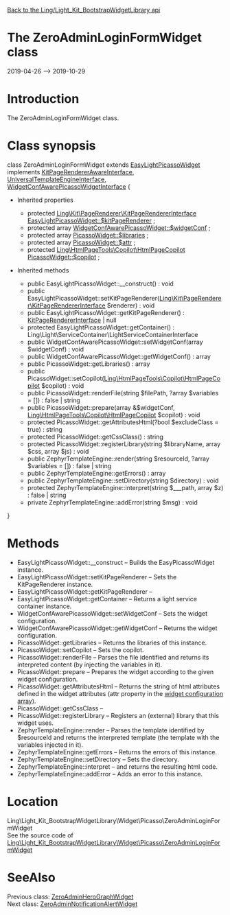 [Back to the Ling/Light_Kit_BootstrapWidgetLibrary api](https://github.com/lingtalfi/Light_Kit_BootstrapWidgetLibrary/blob/master/doc/api/Ling/Light_Kit_BootstrapWidgetLibrary.md)



The ZeroAdminLoginFormWidget class
================
2019-04-26 --> 2019-10-29






Introduction
============

The ZeroAdminLoginFormWidget class.



Class synopsis
==============


class <span class="pl-k">ZeroAdminLoginFormWidget</span> extends [EasyLightPicassoWidget](https://github.com/lingtalfi/Kit_PicassoWidget/blob/master/doc/api/Ling/Kit_PicassoWidget/Widget/EasyLightPicassoWidget.md) implements [KitPageRendererAwareInterface](https://github.com/lingtalfi/Kit/blob/master/doc/api/Ling/Kit/PageRenderer/KitPageRendererAwareInterface.md), [UniversalTemplateEngineInterface](https://github.com/lingtalfi/UniversalTemplateEngine/blob/master/UniversalTemplateEngineInterface.php), [WidgetConfAwarePicassoWidgetInterface](https://github.com/lingtalfi/Kit_PicassoWidget/blob/master/doc/api/Ling/Kit_PicassoWidget/Widget/WidgetConfAwarePicassoWidgetInterface.md) {

- Inherited properties
    - protected [Ling\Kit\PageRenderer\KitPageRendererInterface](https://github.com/lingtalfi/Kit/blob/master/doc/api/Ling/Kit/PageRenderer/KitPageRendererInterface.md) [EasyLightPicassoWidget::$kitPageRenderer](#property-kitPageRenderer) ;
    - protected array [WidgetConfAwarePicassoWidget::$widgetConf](#property-widgetConf) ;
    - protected array [PicassoWidget::$libraries](#property-libraries) ;
    - protected array [PicassoWidget::$attr](#property-attr) ;
    - protected [Ling\HtmlPageTools\Copilot\HtmlPageCopilot](https://github.com/lingtalfi/HtmlPageTools/blob/master/doc/api/Ling/HtmlPageTools/Copilot/HtmlPageCopilot.md) [PicassoWidget::$copilot](#property-copilot) ;

- Inherited methods
    - public EasyLightPicassoWidget::__construct() : void
    - public EasyLightPicassoWidget::setKitPageRenderer([Ling\Kit\PageRenderer\KitPageRendererInterface](https://github.com/lingtalfi/Kit/blob/master/doc/api/Ling/Kit/PageRenderer/KitPageRendererInterface.md) $renderer) : void
    - public EasyLightPicassoWidget::getKitPageRenderer() : [KitPageRendererInterface](https://github.com/lingtalfi/Kit/blob/master/doc/api/Ling/Kit/PageRenderer/KitPageRendererInterface.md) | null
    - protected EasyLightPicassoWidget::getContainer() : Ling\Light\ServiceContainer\LightServiceContainerInterface
    - public WidgetConfAwarePicassoWidget::setWidgetConf(array $widgetConf) : void
    - public WidgetConfAwarePicassoWidget::getWidgetConf() : array
    - public PicassoWidget::getLibraries() : array
    - public PicassoWidget::setCopilot([Ling\HtmlPageTools\Copilot\HtmlPageCopilot](https://github.com/lingtalfi/HtmlPageTools/blob/master/doc/api/Ling/HtmlPageTools/Copilot/HtmlPageCopilot.md) $copilot) : void
    - public PicassoWidget::renderFile(string $filePath, ?array $variables = []) : false | string
    - public PicassoWidget::prepare(array &$widgetConf, [Ling\HtmlPageTools\Copilot\HtmlPageCopilot](https://github.com/lingtalfi/HtmlPageTools/blob/master/doc/api/Ling/HtmlPageTools/Copilot/HtmlPageCopilot.md) $copilot) : void
    - protected PicassoWidget::getAttributesHtml(?bool $excludeClass = true) : string
    - protected PicassoWidget::getCssClass() : string
    - protected PicassoWidget::registerLibrary(string $libraryName, array $css, array $js) : void
    - public ZephyrTemplateEngine::render(string $resourceId, ?array $variables = []) : false | string
    - public ZephyrTemplateEngine::getErrors() : array
    - public ZephyrTemplateEngine::setDirectory(string $directory) : void
    - protected ZephyrTemplateEngine::interpret(string $___path, array $z) : false | string
    - private ZephyrTemplateEngine::addError(string $msg) : void

}






Methods
==============

- EasyLightPicassoWidget::__construct &ndash; Builds the EasyPicassoWidget instance.
- EasyLightPicassoWidget::setKitPageRenderer &ndash; Sets the KitPageRenderer instance.
- EasyLightPicassoWidget::getKitPageRenderer &ndash; 
- EasyLightPicassoWidget::getContainer &ndash; Returns a light service container instance.
- WidgetConfAwarePicassoWidget::setWidgetConf &ndash; Sets the widget configuration.
- WidgetConfAwarePicassoWidget::getWidgetConf &ndash; Returns the widget configuration.
- PicassoWidget::getLibraries &ndash; Returns the libraries of this instance.
- PicassoWidget::setCopilot &ndash; Sets the copilot.
- PicassoWidget::renderFile &ndash; Parses the file identified and returns its interpreted content (by injecting the variables in it).
- PicassoWidget::prepare &ndash; Prepares the widget according to the given widget configuration.
- PicassoWidget::getAttributesHtml &ndash; Returns the string of html attributes defined in the widget attributes (attr property in the [widget configuration array](https://github.com/lingtalfi/Kit_PicassoWidget#the-picasso-widget-array)).
- PicassoWidget::getCssClass &ndash; 
- PicassoWidget::registerLibrary &ndash; Registers an (external) library that this widget uses.
- ZephyrTemplateEngine::render &ndash; Parses the template identified by $resourceId and returns the interpreted template (the template with the variables injected in it).
- ZephyrTemplateEngine::getErrors &ndash; Returns the errors of this instance.
- ZephyrTemplateEngine::setDirectory &ndash; Sets the directory.
- ZephyrTemplateEngine::interpret &ndash; and returns the resulting html code.
- ZephyrTemplateEngine::addError &ndash; Adds an error to this instance.





Location
=============
Ling\Light_Kit_BootstrapWidgetLibrary\Widget\Picasso\ZeroAdminLoginFormWidget<br>
See the source code of [Ling\Light_Kit_BootstrapWidgetLibrary\Widget\Picasso\ZeroAdminLoginFormWidget](https://github.com/lingtalfi/Light_Kit_BootstrapWidgetLibrary/blob/master/Widget/Picasso/ZeroAdminLoginFormWidget.php)



SeeAlso
==============
Previous class: [ZeroAdminHeroGraphWidget](https://github.com/lingtalfi/Light_Kit_BootstrapWidgetLibrary/blob/master/doc/api/Ling/Light_Kit_BootstrapWidgetLibrary/Widget/Picasso/ZeroAdminHeroGraphWidget.md)<br>Next class: [ZeroAdminNotificationAlertWidget](https://github.com/lingtalfi/Light_Kit_BootstrapWidgetLibrary/blob/master/doc/api/Ling/Light_Kit_BootstrapWidgetLibrary/Widget/Picasso/ZeroAdminNotificationAlertWidget.md)<br>
